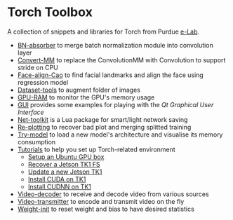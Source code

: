 # Torch Toolbox

A collection of snippets and libraries for Torch from Purdue [e-Lab](http://engineering.purdue.edu/elab/).

 - [BN-absorber](BN-absorber) to merge batch normalization module into convolution layer
 - [Convert-MM](Convert-MM) to replace the ConvolutionMM with Convolution to support stride on CPU
 - [Face-align-Cao](Face-align-Cao) to find facial landmarks and align the face using regression model
 - [Dataset-tools](Dataset-tools) to augment folder of images
 - [GPU-RAM](GPU-RAM) to monitor the GPU's memory usage
 - [GUI](GUI) provides some examples for playing with the *Qt Graphical User Interface*
 - [Net-toolkit](Net-toolkit/README.md) is a Lua package for smart/light network saving
 - [Re-plotting](Re-plotting) to recover bad plot and merging splitted training
 - [Try-model](Try-model) to load a new model's architecture and visualise its memory consumption
 - [Tutorials](Tutorials) to help you set up Torch-related environment
   - [Setup an Ubuntu GPU box](Tutorials/Setup-an-Ubuntu-GPU-box.md)
   - [Recover a Jetson TK1 FS](Tutorials/Recover-filesystem-on-Jeson-TK1.md)
   - [Update a new Jetson TK1](Tutorials/Update-new-Jetson-TK1.md)
   - [Install CUDA on TK1](Tutorials/Install-CUDA-6.5-on-Jetson-TK1.md)
   - [Install CUDNN on TK1](Tutorials/Install-CUDNN-on-Jetson-TK1.md)
 - [Video-decoder](Video-decoder) to receive and decode video from various sources
 - [Video-transmitter](Video-transmitter) to encode and transmit video on the fly
 - [Weight-init](Weight-init) to reset weight and bias to have desired statistics
